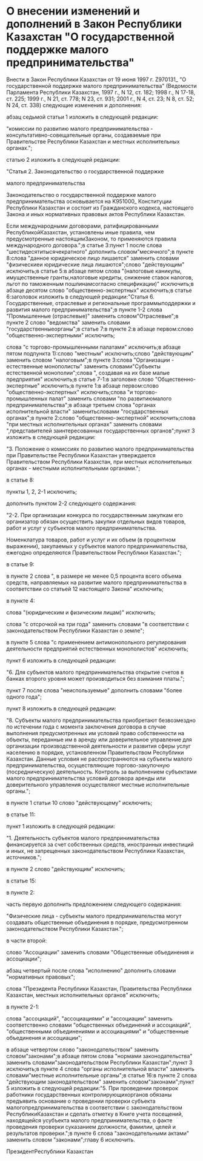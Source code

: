 # О внесении изменений и дополнений в Закон Республики Казахстан "О государственной поддержке малого предпринимательства"

Внести в Закон Республики Казахстан от 19 июня 1997 г. Z970131_ "О государственной поддержке малого предпринимательства" (Ведомости Парламента Республики Казахстан, 1997 г., N 12, ст. 182; 1998 г., N 17-18, ст. 225; 1999 г., N 21, ст. 778; N 23, ст. 931; 2001 г., N 4, ст. 23; N 8, ст. 52; N 24, ст. 338) следующие изменения и дополнения:

абзац седьмой статьи 1 изложить в следующей редакции:

"комиссии по развитию малого предпринимательства - консультативно-совещательные органы, создаваемые при Правительстве Республики Казахстан и местных исполнительных органах.";

статью 2 изложить в следующей редакции:

"Статья 2. Законодательство о государственной поддержке

малого предпринимательства

Законодательство о государственной поддержке малого предпринимательства основывается на K951000_ Конституции Республики Казахстан и состоит из Гражданского кодекса, настоящего Закона и иных нормативных правовых актов Республики Казахстан.

Если международными договорами, ратифицированными РеспубликойКазахстан, установлены иные правила, чем предусмотренные настоящимЗаконом, то применяются правила международного договора.";в статье 3:пункт 1 после слова "шестидесятитысячекратного" дополнить словом"месячного";в пункте 8:слова "данное юридическое лицо лишается" заменить словами "физическиеи юридические лица лишаются";слово "действующим" исключить;в статье 5:в абзаце пятом слова "(налоговые каникулы, имущественные гранты,налоговые кредиты, снижение ставок налогов, льгот по таможенным пошлинамсогласно спецификации)" исключить;в абзаце десятом слово "общественно-экспертных" исключить;в статье 6:заголовок изложить в следующей редакции:"Статья 6. Государственные, отраслевые и региональные программыподдержки и развития малого предпринимательства";в пункте 1-2 слова "Промышленные (отраслевые)" заменить словом"Отраслевые";в пункте 2 слово "ведомства" заменить словами "государственныеорганы";в статье 7:в пункте 2:в абзаце первом:слово "общественно-экспертными" исключить;

слова "с торгово-промышленными палатами" исключить;в абзаце пятом подпункта 1):слово "местным" исключить;слово "действующим" заменить словом "налоговым";в пункте 3:слова "Организации - естественные монополисты" заменить словами"Субъекты естественной монополии";слова ", создавая на их базе малые предприятия" исключить;в статье 7-1:в заголовке слово "Общественно-экспертные" исключить;в пункте 1:в абзаце первом:слово "общественно-экспертных" исключить;слова "и торгово-промышленных палат" заменить словами "по развитиюмалого предпринимательства";в абзаце третьем слова "органах исполнительной власти" заменитьсловами "государственных органах";в пункте 2:слово "общественно-экспертной" исключить;слова "при местных исполнительных органах" заменить словами ",представителей заинтересованных государственных органов";пункт 3 изложить в следующей редакции:

"3. Положение о комиссиях по развитию малого предпринимательства при Правительстве Республики Казахстан утверждается Правительством Республики Казахстан, при местных исполнительных органах - местными исполнительными органами.";

в статье 8:

пункты 1, 2, 2-1 исключить;

дополнить пунктом 2-2 следующего содержания:

"2-2. При организации конкурса по государственным закупкам его организатор обязан осуществить закупки отдельных видов товаров, работ и услуг у субъектов малого предпринимательства.

Номенклатура товаров, работ и услуг и их объем (в процентном выражении), закупаемых у субъектов малого предпринимательства, ежегодно определяются Правительством Республики Казахстан.";

в статье 9:

в пункте 2 слова ", в размере не менее 0,5 процента всего объема средств, направляемых на развитие малого предпринимательства в соответствии со статьей 12 настоящего Закона" исключить;

в пункте 4:

слова "(юридическим и физическим лицам)" исключить;

слова "с отсрочкой на три года" заменить словами "в соответствии с законодательством Республики Казахстан о земле";

в пункте 5 слова "с применением антимонопольного регулирования деятельности предприятий естественных монополистов" исключить;

пункт 6 изложить в следующей редакции:

"6. Для субъектов малого предпринимательства открытие счетов в банках второго уровня может производиться без взимания платы.";

пункт 7 после слова "неиспользуемые" дополнить словами "более одного года";

пункт 8 изложить в следующей редакции:

"8. Субъекты малого предпринимательства приобретают безвозмездно по истечении года с момента заключения договора в случае выполнения предусмотренных им условий право собственности на объекты, переданные им в аренду или доверительное управление для организации производственной деятельности и развития сферы услуг населению в порядке, установленном Правительством Республики Казахстан. Данные условия не распространяются на субъекты малого предпринимательства, осуществляющие торгово-закупочную (посредническую) деятельность. Контроль за выполнением субъектами малого предпринимательства условий договора аренды или доверительного управления осуществляют местные исполнительные органы.";

в пункте 1 статьи 10 слово "действующему" исключить;

в статье 11:

пункт 1 изложить в следующей редакции:

"1. Деятельность субъектов малого предпринимательства финансируется за счет собственных средств, иностранных инвестиций и иных, не запрещенных законодательством Республики Казахстан, источников.";

в пункте 2 слово "действующим" исключить;

в статье 15:

в пункте 2:

часть первую дополнить предложением следующего содержания:

"Физические лица - субъекты малого предпринимательства могут создавать общественные объединения в порядке, предусмотренном законодательством Республики Казахстан.";

в части второй:

слово "Ассоциации" заменить словами "Общественные объединения и ассоциации";

абзац четвертый после слова "исполнению" дополнить словами "нормативных правовых";

слова "Президента Республики Казахстан, Правительства Республики Казахстан, местных исполнительных органов" исключить;

в пункте 2-1:

слова "ассоциаций", "ассоциациями" и "ассоциации" заменить соответственно словами "общественных объединений и ассоциаций", "общественными объединениями и ассоциациями" и "общественные объединения и ассоциации";

в абзаце четвертом слово "законодательством" заменить словом"законами";в абзаце пятом слова "нормами законодательства" заменить словами"законодательством Республики Казахстан";пункт 3 исключить;в пункте 4 слова "органы исполнительной власти" заменить словами"местные исполнительные органы";в статье 16:в пункте 2 слова "действующим законодательством" заменить словом"законами";пункт 5 изложить в следующей редакции:"5. При проведении проверок работники государственных контролирующихорганов обязаны предъявить основание о проведении проверки субъекта малогопредпринимательства в соответствии с законодательством РеспубликиКазахстан и сделать отметку в Книге учета посещений, находящейся усубъекта малого предпринимательства, о факте проведения проверки суказанием должности, фамилии, целей и результатов проверки.";в пункте 6 слова "законодательными актами" заменить словом "законами";главу 6 исключить.

ПрезидентРеспублики Казахстан

